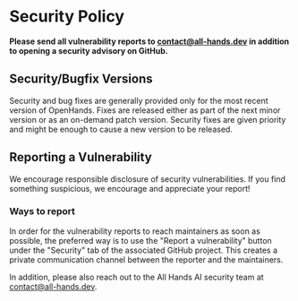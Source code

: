 # Security Policy

**Please send all vulnerability reports to contact@all-hands.dev in addition to opening a security advisory on GitHub.**

## Security/Bugfix Versions
Security and bug fixes are generally provided only for the most recent version of OpenHands. Fixes are released either as part of the next minor version or as an on-demand patch version.
Security fixes are given priority and might be enough to cause a new version to be released.

## Reporting a Vulnerability
We encourage responsible disclosure of security vulnerabilities. If you find something suspicious, we encourage and appreciate your report!

### Ways to report
In order for the vulnerability reports to reach maintainers as soon as possible, the preferred way is to use the "Report a vulnerability" button under the "Security" tab of the associated GitHub project. This creates a private communication channel between the reporter and the maintainers.

In addition, please also reach out to the All Hands AI security team at contact@all-hands.dev.
